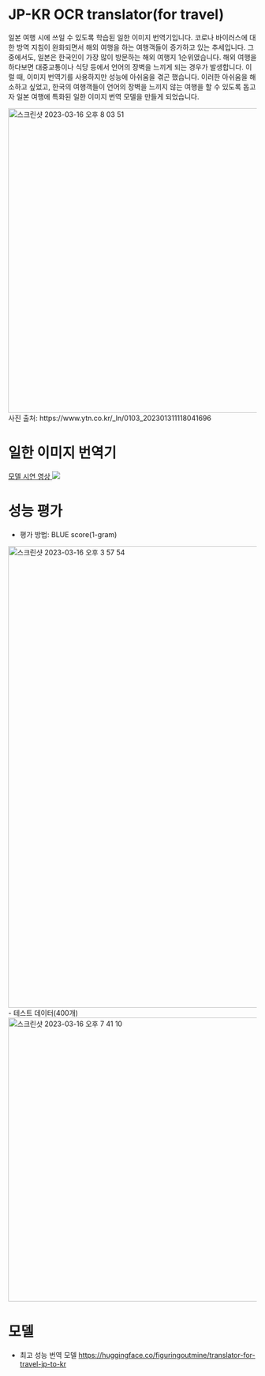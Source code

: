 # JP-KR OCR translator(for travel)
일본 여행 시에 쓰일 수 있도록 학습된 일한 이미지 번역기입니다. 코로나 바이러스에 대한 방역 지침이 완화되면서 해외 여행을 하는 여행객들이 증가하고 있는 추세입니다. 그 중에서도, 일본은 한국인이 가장 많이 방문하는 해외 여행지 1순위였습니다. 해외 여행을 하다보면 대중교통이나 식당 등에서 언어의 장벽을 느끼게 되는 경우가 발생합니다. 이럴 때, 이미지 번역기를 사용하지만 성능에 아쉬움을 겪곤 했습니다. 이러한 아쉬움을 해소하고 싶었고, 한국의 여행객들이 언어의 장벽을 느끼지 않는 여행을 할 수 있도록 돕고자 일본 여행에 특화된 일한 이미지 번역 모델을 만들게 되었습니다.

<img width="617" alt="스크린샷 2023-03-16 오후 8 03 51" src="https://user-images.githubusercontent.com/77143331/225598211-5a6a9fde-faed-4d8b-9c57-41f9027a15f1.png">
사진 출처: https://www.ytn.co.kr/_ln/0103_202301311118041696

# 일한 이미지 번역기
<a href='https://www.youtube.com/watch?v=pfFJb5qGbL8' target='_blank'> 모델 시연 영상 </a>
<a href='https://www.youtube.com/watch?v=pfFJb5qGbL8'> <img src="https://user-images.githubusercontent.com/77143331/225528850-d2a75fa6-7baf-49d4-8208-f55ab55beaa6.png"> </a>

# 성능 평가
- 평가 방법: BLUE score(1-gram)
<img width="935" alt="스크린샷 2023-03-16 오후 3 57 54" src="https://user-images.githubusercontent.com/77143331/225591180-8b90d645-6c1b-48f1-8770-54dbc90effae.png">
- 테스트 데이터(400개)
<img width="575" alt="스크린샷 2023-03-16 오후 7 41 10" src="https://user-images.githubusercontent.com/77143331/225592661-c2133a23-f4ba-4936-93e0-af6423c925d0.png">

# 모델
- 최고 성능 번역 모델
https://huggingface.co/figuringoutmine/translator-for-travel-jp-to-kr
